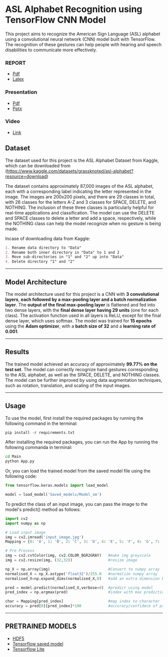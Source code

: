 # ASL Alphabet Recognition using TensorFlow CNN Model

This project aims to recognize the American Sign Language (ASL) alphabet using a convolutional neural network (CNN) model built with TensorFlow. The recognition of these gestures can help people with hearing and speech disabilities to communicate more effectively.

### REPORT
- [Pdf](./Main/Report/Report.pdf)
- [Latex](./Main/Report/Latex)
### Presentation
- [Pdf](./Main/Presentation/Ai211-Project%20ppt.pdf)
- [Pptx](./Main/Presentation/Presentation.pptx)
### Video
- [Link](https://www.youtube.com/watch?v=isFboKuhec4)

## Dataset

The dataset used for this project is the ASL Alphabet Dataset from Kaggle, which can be downloaded from (https://www.kaggle.com/datasets/grassknoted/asl-alphabet?resource=download)

The dataset contains approximately 87,000 images of the ASL alphabet, each with a corresponding label indicating the letter represented in the image. The images are 200x200 pixels, and there are 29 classes in total, with 26 classes for the letters A-Z and 3 classes for SPACE, DELETE, and NOTHING. The inclusion of these three classes is particularly helpful for real-time applications and classification. The model can use the DELETE and SPACE classes to delete a letter and add a space, respectively, while the NOTHING class can help the model recognize when no gesture is being made.

Incase of downloading data from Kaggle:
```markdown
1. Rename data directory to "Data"
2. Rename both inner directory in "Data" to 1 and 2
3. Move sub-directories in "1" and "2" up into "Data"
4. Delete directory "1" and "2"
```
---
## Model Architecture

The model architecture used for this project is a CNN with **3 convolutional layers**, **each followed by a max-pooling layer and a batch normalization layer**. The **output of the final max-pooling layer** is flattened and fed into two dense layers, with the **final dense layer having 29 units** (one for each class). The activation function used in all layers is ReLU, except for the final dense layer, which uses softmax. The model was trained for **15 epochs** using the **Adam optimizer**, with a **batch size of 32** and a **learning rate of 0.001**.

---
## Results

The trained model achieved an accuracy of approximately **99.77% on the test set**. The model can correctly recognize hand gestures corresponding to the ASL alphabet, as well as the SPACE, DELETE, and NOTHING classes. The model can be further improved by using data augmentation techniques, such as rotation, translation, and scaling of the input images.

---
## Usage

To use the model, first install the required packages by running the following command in the terminal:

```python
pip install -r requirements.txt
```

After installing the required packages, you can run the App by running the following commanda in terminal:
```bash
cd Main
python App.py
```

Or, you can load the trained model from the saved model file using the following code:

```python
from tensorflow.keras.models import load_model

model = load_model('Saved_models/Model_sm')
```
To predict the class of an input image, you can pass the image to the model's predict() method as follows:

```python
import cv2
import numpy as np

# Load input image
img = cv2.imread('input_image.jpg')
Mapping = {0: 'A', 1: 'B', 2: 'C', 3: 'D', 4: 'E', 5: 'F', 6: 'G', 7: 'H', 8: 'I', 9: 'J', 10: 'K', 11: 'L', 12: 'M', 13: 'N', 14: 'O', 15: 'P', 16: 'Q', 17: 'R', 18: 'S', 19: 'T', 20: 'U', 21: 'V', 22: 'W', 23: 'X', 24: 'Y', 25: 'Z', 26: 'del', 27: 'nothing', 28: 'space'}

# Pre Process
img = cv2.cvtColor(img, cv2.COLOR_BGR2GRAY)   #make img greyscale
img = cv2.resize(img, (32,32))                #resize image 

np_X = np.array(img)                          #Convert to numpy array
normalised_X = np_X.astype('float32')/255.0   #normalize numpy array
normalised_X=np.expand_dims(normalised_X,0)   #add an extra dimension b/c model is trained on a (None,32,32) shape

pred = model.predict(normalised_X,verbose=0)  #predict using model 
pred_index = np.argmax(pred)                  #index with max prediction

char = Mapping[pred_index]                    #map index to character
accuracy = pred[0][pred_index]*100            #accuracy/confidece of prediction

```
---
## PRETRAINED MODELS
- [HDF5](./Saved_models/Model_hdf5)
- [Tensorflow saved model](./Saved_models/Model_sm)
- [Tensorflow Lite](./Saved_models/Model_tflite.tflite)